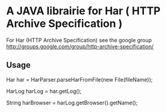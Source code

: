 A JAVA librairie for Har ( HTTP Archive Specification )
======================================================
For Har (HTTP Archive Specification) see the google group 
http://groups.google.com/group/http-archive-specification/


Usage
-----
Har har = HarParser.parseHarFromFile(new File(fileName));

HarLog harLog = har.getLog();

String harBrowser = harLog.getBrowser().getName();



